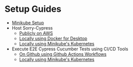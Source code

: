 # Setup Guides

* [Minikube Setup](/docs/minikube-setup.md)
* Host Sorry-Cypress
  * [Publicly on AWS](/docs/sorry-cypress-setup-aws.md)
  * [Locally using Docker for Desktop](/docs/sorry-cypress-setup-docker-for-desktop.md)
  * [Locally using Minikube's Kubernetes](/docs/sorry-cypress-setup-minikube.md)
* Execute E2E Cypress Cucumber Tests using CI/CD Tools
  * [On Github using Github Actions Workflows](/docs/execute-e2e-gha.md)
  * [Locally using Minikube's Kubernetes](/docs/execute-e2e-minikube.md)